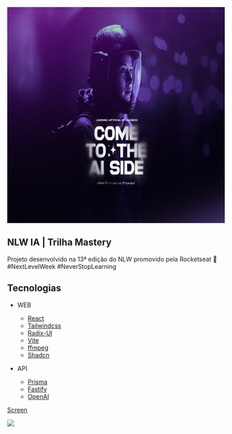 <img alt="ignit" width=800 height=500 src="screens/wallpaper.png" />

## NLW IA | Trilha Mastery

Projeto desenvolvido na 13ª edição do NLW promovido pela Rocketseat 🚀 #NextLevelWeek #NeverStopLearning

## Tecnologias


- WEB
  - [React](https://react.dev/)
  - [Tailwindcss](https://tailwindcss.com/)
  - [Radix-UI](https://www.radix-ui.com/)
  - [Vite](https://vitejs.dev/)
  - [ffmpeg](https://ffmpegwasm.netlify.app/docs/overview)
  - [Shadcn](https://ui.shadcn.com/docs)

- API
  - [Prisma](https://www.prisma.io/)
  - [Fastify](https://fastify.dev/)
  - [OpenAI](https://openai.com/blog/openai-api)


<div>
    <a href="https://www.loom.com/share/89232699151d4db3b28164a3746932d5">
      <p>Screen</p>
    </a>
    <a href="https://www.loom.com/share/89232699151d4db3b28164a3746932d5">
      <img style="max-width:800px;" src="https://cdn.loom.com/sessions/thumbnails/89232699151d4db3b28164a3746932d5-with-play.gif">
    </a>
</div>